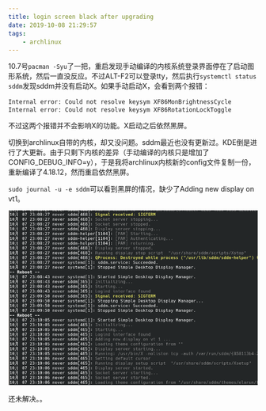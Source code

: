 ```yaml
---
title: login screen black after upgrading
date: 2019-10-08 21:29:57
tags:
    - archlinux
---
```


10.7号`pacman -Syu`了一把，重启发现手动编译的内核系统登录界面停在了启动图形系统，然后一直没反应。不过ALT-F2可以登录tty，然后执行`systemctl status sddm`发现sddm并没有启动X。如果手动启动X，会看到两个报错：
```
Internal error: Could not resolve keysym XF86MonBrightnessCycle
Internal error: Could not resolve keysym XF86RotationLockToggle
```
不过这两个报错并不会影响X的功能。X启动之后依然黑屏。

切换到archlinux自带的内核，却又没问题。sddm最近也没有更新过。KDE倒是进行了大更新。由于只剩下内核的差异（手动编译的内核只是增加了CONFIG_DEBUG_INFO=y），于是我将archlinux内核新的config文件复制一份，重新编译了4.18.12，然而重启依然黑屏。

`sudo journal -u -e sddm`可以看到黑屏的情况，缺少了Adding new display on vt1。

![sddm log](/images/archlinux-sddm-log.png)

还未解决。。

